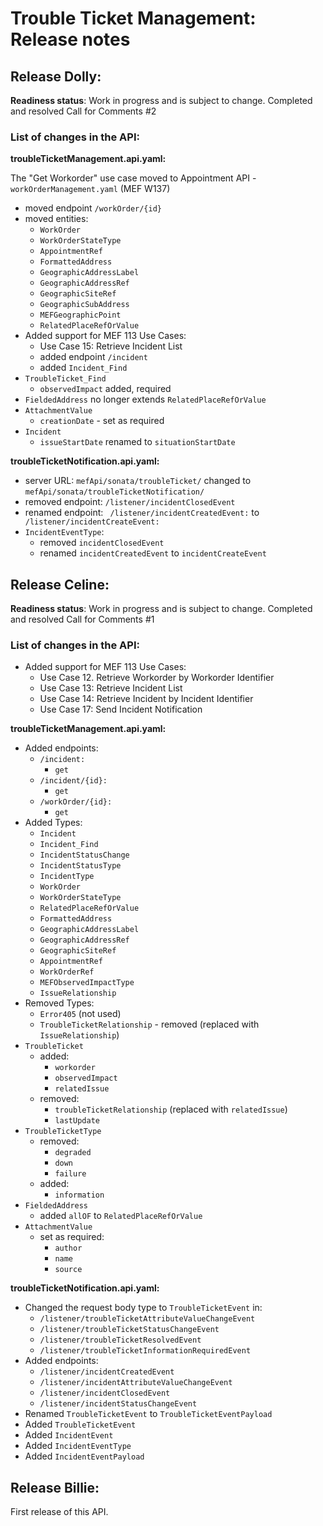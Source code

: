 # Trouble Ticket Management: Release notes

## Release Dolly:

**Readiness status**: Work in progress and is subject to change. Completed and
resolved Call for Comments #2

### List of changes in the API:

**troubleTicketManagement.api.yaml:**

The "Get Workorder" use case moved to Appointment API - `workOrderManagement.yaml` (MEF W137)

- moved endpoint `/workOrder/{id}`
- moved entities:
  - `WorkOrder`
  - `WorkOrderStateType`
  - `AppointmentRef`
  - `FormattedAddress`
  - `GeographicAddressLabel`
  - `GeographicAddressRef`
  - `GeographicSiteRef`
  - `GeographicSubAddress`
  - `MEFGeographicPoint`
  - `RelatedPlaceRefOrValue`
- Added support for MEF 113 Use Cases:
  - Use Case 15: Retrieve Incident List
  - added endpoint `/incident`
  - added `Incident_Find`
- `TroubleTicket_Find`
  - `observedImpact` added, required
- `FieldedAddress` no longer extends `RelatedPlaceRefOrValue`
- `AttachmentValue`
  - `creationDate` - set as required
- `Incident`
  - `issueStartDate` renamed to `situationStartDate`

**troubleTicketNotification.api.yaml:**

- server URL: `mefApi/sonata/troubleTicket/` changed to `mefApi/sonata/troubleTicketNotification/`
- removed endpoint:  `/listener/incidentClosedEvent`
- renamed endpoint: ` /listener/incidentCreatedEvent:` to ` /listener/incidentCreateEvent:`
- `IncidentEventType`:
  - removed `incidentClosedEvent`
  - renamed `incidentCreatedEvent` to `incidentCreateEvent`

## Release Celine:

**Readiness status**: Work in progress and is subject to change. Completed and
resolved Call for Comments #1

### List of changes in the API:

- Added support for MEF 113 Use Cases:
  - Use Case 12. Retrieve Workorder by Workorder Identifier
  - Use Case 13: Retrieve Incident List
  - Use Case 14: Retrieve Incident by Incident Identifier
  - Use Case 17: Send Incident Notification

**troubleTicketManagement.api.yaml:**

- Added endpoints:
  - `/incident:`
    - `get`
  - `/incident/{id}:`
    - `get`
  - `/workOrder/{id}:`
    - `get`
- Added Types:
  - `Incident`
  - `Incident_Find`
  - `IncidentStatusChange`
  - `IncidentStatusType`
  - `IncidentType`
  - `WorkOrder`
  - `WorkOrderStateType`
  - `RelatedPlaceRefOrValue`
  - `FormattedAddress`
  - `GeographicAddressLabel`
  - `GeographicAddressRef`
  - `GeographicSiteRef`
  - `AppointmentRef`
  - `WorkOrderRef`
  - `MEFObservedImpactType`
  - `IssueRelationship`
- Removed Types:
  - `Error405` (not used)
  - `TroubleTicketRelationship` - removed (replaced with `IssueRelationship`)
- `TroubleTicket`
  - added:
    - `workorder`
    - `observedImpact`
    - `relatedIssue`
  - removed:
    - `troubleTicketRelationship` (replaced with `relatedIssue`)
    - `lastUpdate`
- `TroubleTicketType`
  - removed:
    - `degraded`
    - `down`
    - `failure`
  - added:
    - `information`
- `FieldedAddress`
  - added `allOF` to `RelatedPlaceRefOrValue`
- `AttachmentValue`
  - set as required:
    - `author`
    - `name`
    - `source`

**troubleTicketNotification.api.yaml:**

- Changed the request body type to `TroubleTicketEvent` in:
  - `/listener/troubleTicketAttributeValueChangeEvent`
  - `/listener/troubleTicketStatusChangeEvent`
  - `/listener/troubleTicketResolvedEvent`
  - `/listener/troubleTicketInformationRequiredEvent`
- Added endpoints:
  - `/listener/incidentCreatedEvent`
  - `/listener/incidentAttributeValueChangeEvent`
  - `/listener/incidentClosedEvent`
  - `/listener/incidentStatusChangeEvent`
- Renamed `TroubleTicketEvent` to `TroubleTicketEventPayload`
- Added `TroubleTicketEvent`
- Added `IncidentEvent`
- Added `IncidentEventType`
- Added `IncidentEventPayload`

## Release Billie:

First release of this API.
